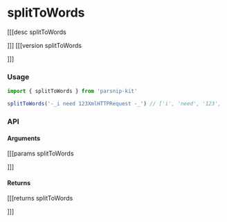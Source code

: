 # splitToWords
[[[desc splitToWords

]]]
[[[version splitToWords
  
]]]
### Usage

```ts
import { splitToWords } from 'parsnip-kit'

splitToWords('-_i need 123XmlHTTPRequest -_') // ['i', 'need', '123', 'Xml', 'HTTP', 'Request']
```


### API

#### Arguments
[[[params splitToWords

]]]
#### Returns
[[[returns splitToWords

]]]
